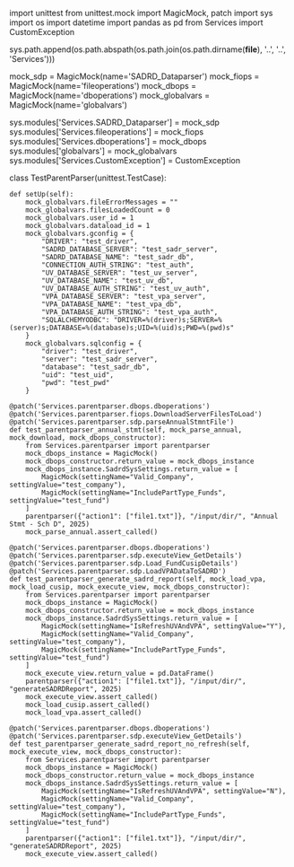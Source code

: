 import unittest
from unittest.mock import MagicMock, patch
import sys
import os
import datetime
import pandas as pd
from Services import CustomException

sys.path.append(os.path.abspath(os.path.join(os.path.dirname(__file__), '..', '..', 'Services')))

mock_sdp = MagicMock(name='SADRD_Dataparser')
mock_fiops = MagicMock(name='fileoperations')
mock_dbops = MagicMock(name='dboperations')
mock_globalvars = MagicMock(name='globalvars')

sys.modules['Services.SADRD_Dataparser'] = mock_sdp
sys.modules['Services.fileoperations'] = mock_fiops
sys.modules['Services.dboperations'] = mock_dbops
sys.modules['globalvars'] = mock_globalvars
sys.modules['Services.CustomException'] = CustomException

class TestParentParser(unittest.TestCase):

    def setUp(self):
        mock_globalvars.fileErrorMessages = ""
        mock_globalvars.filesLoadedCount = 0
        mock_globalvars.user_id = 1
        mock_globalvars.dataload_id = 1
        mock_globalvars.gconfig = {
            "DRIVER": "test_driver",
            "SADRD_DATABASE_SERVER": "test_sadr_server",
            "SADRD_DATABASE_NAME": "test_sadr_db",
            "CONNECTION_AUTH_STRING": "test_auth",
            "UV_DATABASE_SERVER": "test_uv_server",
            "UV_DATABASE_NAME": "test_uv_db",
            "UV_DATABASE_AUTH_STRING": "test_uv_auth",
            "VPA_DATABASE_SERVER": "test_vpa_server",
            "VPA_DATABASE_NAME": "test_vpa_db",
            "VPA_DATABASE_AUTH_STRING": "test_vpa_auth",
            "SQLALCHEMYODBC": "DRIVER=%(driver)s;SERVER=%(server)s;DATABASE=%(database)s;UID=%(uid)s;PWD=%(pwd)s"
        }
        mock_globalvars.sqlconfig = {
            "driver": "test_driver",
            "server": "test_sadr_server",
            "database": "test_sadr_db",
            "uid": "test_uid",
            "pwd": "test_pwd"
        }

    @patch('Services.parentparser.dbops.dboperations')
    @patch('Services.parentparser.fiops.DownloadServerFilesToLoad')
    @patch('Services.parentparser.sdp.parseAnnualStmntFile')
    def test_parentparser_annual_stmt(self, mock_parse_annual, mock_download, mock_dbops_constructor):
        from Services.parentparser import parentparser
        mock_dbops_instance = MagicMock()
        mock_dbops_constructor.return_value = mock_dbops_instance
        mock_dbops_instance.SadrdSysSettings.return_value = [
            MagicMock(settingName="Valid_Company", settingValue="test_company"),
            MagicMock(settingName="IncludePartType_Funds", settingValue="test_fund")
        ]
        parentparser({"action1": ["file1.txt"]}, "/input/dir/", "Annual Stmt - Sch D", 2025)
        mock_parse_annual.assert_called()

    @patch('Services.parentparser.dbops.dboperations')
    @patch('Services.parentparser.sdp.executeView_GetDetails')
    @patch('Services.parentparser.sdp.Load_FundCusipDetails')
    @patch('Services.parentparser.sdp.LoadVPADataToSADRD')
    def test_parentparser_generate_sadrd_report(self, mock_load_vpa, mock_load_cusip, mock_execute_view, mock_dbops_constructor):
        from Services.parentparser import parentparser
        mock_dbops_instance = MagicMock()
        mock_dbops_constructor.return_value = mock_dbops_instance
        mock_dbops_instance.SadrdSysSettings.return_value = [
            MagicMock(settingName="IsRefreshUVAndVPA", settingValue="Y"),
            MagicMock(settingName="Valid_Company", settingValue="test_company"),
            MagicMock(settingName="IncludePartType_Funds", settingValue="test_fund")
        ]
        mock_execute_view.return_value = pd.DataFrame()
        parentparser({"action1": ["file1.txt"]}, "/input/dir/", "generateSADRDReport", 2025)
        mock_execute_view.assert_called()
        mock_load_cusip.assert_called()
        mock_load_vpa.assert_called()

    @patch('Services.parentparser.dbops.dboperations')
    @patch('Services.parentparser.sdp.executeView_GetDetails')
    def test_parentparser_generate_sadrd_report_no_refresh(self, mock_execute_view, mock_dbops_constructor):
        from Services.parentparser import parentparser
        mock_dbops_instance = MagicMock()
        mock_dbops_constructor.return_value = mock_dbops_instance
        mock_dbops_instance.SadrdSysSettings.return_value = [
            MagicMock(settingName="IsRefreshUVAndVPA", settingValue="N"),
            MagicMock(settingName="Valid_Company", settingValue="test_company"),
            MagicMock(settingName="IncludePartType_Funds", settingValue="test_fund")
        ]
        parentparser({"action1": ["file1.txt"]}, "/input/dir/", "generateSADRDReport", 2025)
        mock_execute_view.assert_called()
